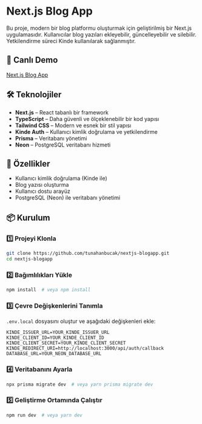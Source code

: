 # Next.js Blog App

Bu proje, modern bir blog platformu oluşturmak için geliştirilmiş bir Next.js uygulamasıdır. Kullanıcılar blog yazıları ekleyebilir, güncelleyebilir ve silebilir. Yetkilendirme süreci Kinde kullanılarak sağlanmıştır.

## 🚀 Canlı Demo

[Next.js Blog App](https://nextjs-blogapp-opal.vercel.app/)

## 🛠 Teknolojiler

- **Next.js** – React tabanlı bir framework
- **TypeScript** – Daha güvenli ve ölçeklenebilir bir kod yapısı
- **Tailwind CSS** – Modern ve esnek bir stil yapısı
- **Kinde Auth** – Kullanıcı kimlik doğrulama ve yetkilendirme
- **Prisma** – Veritabanı yönetimi
- **Neon** – PostgreSQL veritabanı hizmeti

## 📌 Özellikler

- Kullanıcı kimlik doğrulama (Kinde ile)
- Blog yazısı oluşturma
- Kullanıcı dostu arayüz
- PostgreSQL (Neon) ile veritabanı yönetimi

## 📦 Kurulum

### 1️⃣ Projeyi Klonla

```bash
git clone https://github.com/tunahanbucak/nextjs-blogapp.git
cd nextjs-blogapp
```

### 2️⃣ Bağımlılıkları Yükle

```bash
npm install  # veya npm install
```

### 3️⃣ Çevre Değişkenlerini Tanımla

`.env.local` dosyasını oluştur ve aşağıdaki değişkenleri ekle:

```env
KINDE_ISSUER_URL=YOUR_KINDE_ISSUER_URL
KINDE_CLIENT_ID=YOUR_KINDE_CLIENT_ID
KINDE_CLIENT_SECRET=YOUR_KINDE_CLIENT_SECRET
KINDE_REDIRECT_URI=http://localhost:3000/api/auth/callback
DATABASE_URL=YOUR_NEON_DATABASE_URL
```

### 4️⃣ Veritabanını Ayarla

```bash
npx prisma migrate dev  # veya yarn prisma migrate dev
```

### 5️⃣ Geliştirme Ortamında Çalıştır

```bash
npm run dev  # veya yarn dev
```
